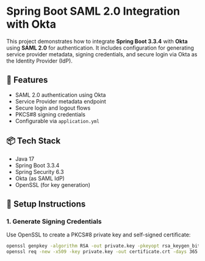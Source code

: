 # Spring Boot SAML 2.0 Integration with Okta

This project demonstrates how to integrate **Spring Boot 3.3.4** with **Okta** using **SAML 2.0** for authentication. It includes configuration for generating service provider metadata, signing credentials, and secure login via Okta as the Identity Provider (IdP).

## 🚀 Features

- SAML 2.0 authentication using Okta
- Service Provider metadata endpoint
- Secure login and logout flows
- PKCS#8 signing credentials
- Configurable via `application.yml`

## 📦 Tech Stack

- Java 17
- Spring Boot 3.3.4
- Spring Security 6.3
- Okta (as SAML IdP)
- OpenSSL (for key generation)

## 🔧 Setup Instructions

### 1. Generate Signing Credentials

Use OpenSSL to create a PKCS#8 private key and self-signed certificate:

```bash
openssl genpkey -algorithm RSA -out private.key -pkeyopt rsa_keygen_bits:2048
openssl req -new -x509 -key private.key -out certificate.crt -days 365
